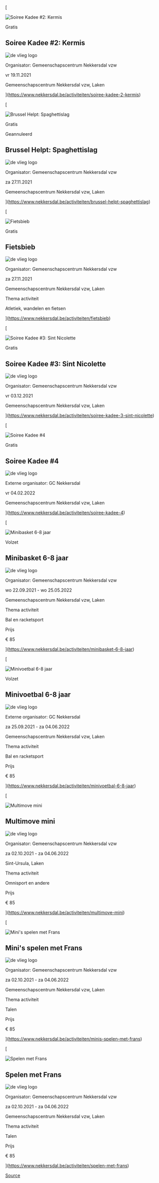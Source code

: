 [

![Soiree Kadee #2: Kermis](/sites/nekkersdal/files/styles/activity_teaser/public/viks/f-d31a4f88c1ee4c11969dbe69b9d2d12c.png?itok=rESnqJQ8)

Gratis

Soiree Kadee #2: Kermis
-----------------------

![de vlieg logo](/themes/custom/entityone/components/_global/images/dist/fly.svg "Vlieg")

Organisator: Gemeenschapscentrum Nekkersdal vzw

vr 19.11.2021

Gemeenschapscentrum Nekkersdal vzw, Laken









](https://www.nekkersdal.be/activiteiten/soiree-kadee-2-kermis)

[

![Brussel Helpt: Spaghettislag](/sites/nekkersdal/files/styles/activity_teaser/public/viks/f-283364f47a544af98d3de5f7eee3fee0.png?itok=nP4p4clr)

Gratis

Geannuleerd

Brussel Helpt: Spaghettislag
----------------------------

![de vlieg logo](/themes/custom/entityone/components/_global/images/dist/fly.svg "Vlieg")

Organisator: Gemeenschapscentrum Nekkersdal vzw

za 27.11.2021

Gemeenschapscentrum Nekkersdal vzw, Laken









](https://www.nekkersdal.be/activiteiten/brussel-helpt-spaghettislag)

[

![Fietsbieb](/sites/nekkersdal/files/styles/activity_teaser/public/viks/f-5ba56f6c20974cf0ae61fe7911392c75.png?itok=NMWJNrik)

Gratis

Fietsbieb
---------

![de vlieg logo](/themes/custom/entityone/components/_global/images/dist/fly.svg "Vlieg")

Organisator: Gemeenschapscentrum Nekkersdal vzw

za 27.11.2021

Gemeenschapscentrum Nekkersdal vzw, Laken

Thema activiteit

Atletiek, wandelen en fietsen















](https://www.nekkersdal.be/activiteiten/fietsbieb)

[

![Soiree Kadee #3: Sint Nicolette](/sites/nekkersdal/files/styles/activity_teaser/public/viks/f-975cde00013e44e585f05c222997e734.png?itok=MnUe1jux)

Gratis

Soiree Kadee #3: Sint Nicolette
-------------------------------

![de vlieg logo](/themes/custom/entityone/components/_global/images/dist/fly.svg "Vlieg")

Organisator: Gemeenschapscentrum Nekkersdal vzw

vr 03.12.2021

Gemeenschapscentrum Nekkersdal vzw, Laken









](https://www.nekkersdal.be/activiteiten/soiree-kadee-3-sint-nicolette)

[

![Soiree Kadee #4](/sites/nekkersdal/files/styles/activity_teaser/public/viks/f-e4a3f5fa27f74da18b74c1e1bb60b718.png?itok=SuaKiTuy)

Gratis

Soiree Kadee #4
---------------

![de vlieg logo](/themes/custom/entityone/components/_global/images/dist/fly.svg "Vlieg")

Externe organisator: GC Nekkersdal

vr 04.02.2022

Gemeenschapscentrum Nekkersdal vzw, Laken









](https://www.nekkersdal.be/activiteiten/soiree-kadee-4)

[

![Minibasket 6-8 jaar](/sites/nekkersdal/files/styles/activity_teaser/public/viks/f-4fd73c9c9caf4125ad48b0f04a6a6c12.png?itok=0CfygbDI)

Volzet

Minibasket 6-8 jaar
-------------------

![de vlieg logo](/themes/custom/entityone/components/_global/images/dist/fly.svg "Vlieg")

Organisator: Gemeenschapscentrum Nekkersdal vzw

wo 22.09.2021 - wo 25.05.2022

Gemeenschapscentrum Nekkersdal vzw, Laken

Thema activiteit

Bal en racketsport

Prijs

€ 85













](https://www.nekkersdal.be/activiteiten/minibasket-6-8-jaar)

[

![Minivoetbal 6-8 jaar](/sites/nekkersdal/files/styles/activity_teaser/public/viks/f-eb91f174a434472bbe06f592031aaad2.png?itok=78018liD)

Volzet

Minivoetbal 6-8 jaar
--------------------

![de vlieg logo](/themes/custom/entityone/components/_global/images/dist/fly.svg "Vlieg")

Externe organisator: GC Nekkersdal

za 25.09.2021 - za 04.06.2022

Gemeenschapscentrum Nekkersdal vzw, Laken

Thema activiteit

Bal en racketsport

Prijs

€ 85













](https://www.nekkersdal.be/activiteiten/minivoetbal-6-8-jaar)

[

![Multimove mini](/sites/nekkersdal/files/styles/activity_teaser/public/viks/f-00989ae77eeb4e578b74f131e83692df.png?itok=BeZY9qA0)

Multimove mini
--------------

![de vlieg logo](/themes/custom/entityone/components/_global/images/dist/fly.svg "Vlieg")

Organisator: Gemeenschapscentrum Nekkersdal vzw

za 02.10.2021 - za 04.06.2022

Sint-Ursula, Laken

Thema activiteit

Omnisport en andere

Prijs

€ 85













](https://www.nekkersdal.be/activiteiten/multimove-mini)

[

![Mini's spelen met Frans](/sites/nekkersdal/files/styles/activity_teaser/public/viks/f-87e6c320680847c8aeceb1b4caab8cf7.png?itok=lGeAv2La)

Mini's spelen met Frans
-----------------------

![de vlieg logo](/themes/custom/entityone/components/_global/images/dist/fly.svg "Vlieg")

Organisator: Gemeenschapscentrum Nekkersdal vzw

za 02.10.2021 - za 04.06.2022

Gemeenschapscentrum Nekkersdal vzw, Laken

Thema activiteit

Talen

Prijs

€ 85













](https://www.nekkersdal.be/activiteiten/minis-spelen-met-frans)

[

![Spelen met Frans](/sites/nekkersdal/files/styles/activity_teaser/public/viks/f-2c341a56c4904584831f71de8d1b1e30.png?itok=K_PZeY6r)

Spelen met Frans
----------------

![de vlieg logo](/themes/custom/entityone/components/_global/images/dist/fly.svg "Vlieg")

Organisator: Gemeenschapscentrum Nekkersdal vzw

za 02.10.2021 - za 04.06.2022

Gemeenschapscentrum Nekkersdal vzw, Laken

Thema activiteit

Talen

Prijs

€ 85













](https://www.nekkersdal.be/activiteiten/spelen-met-frans)

[Source](https://www.nekkersdal.be/activiteiten?f%5B0%5D=activity_target_group%3A165&f%5B1%5D=activity_target_group%3A576&items_per_page=All)